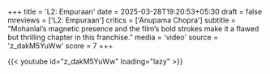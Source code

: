 +++
title = 'L2: Empuraan'
date = 2025-03-28T19:20:53+05:30
draft = false
mreviews = ['L2: Empuraan']
critics = ['Anupama Chopra']
subtitle = "Mohanlal’s magnetic presence and the film’s bold strokes make it a flawed but thrilling chapter in this franchise."
media = 'video'
source = 'z_dakM5YuWw'
score = 7
+++

{{< youtube id="z_dakM5YuWw" loading="lazy" >}}
